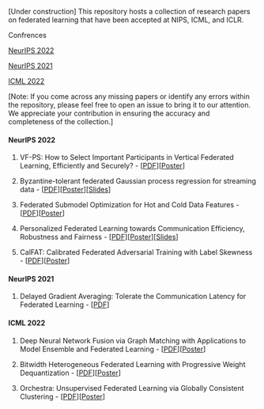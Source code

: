 [Under construction]
This repository hosts a collection of research papers on federated learning that have been accepted at NIPS, ICML, and ICLR.

Confrences

[NeurIPS 2022](https://github.com/azalahmadkhan/Federated-Learning-Papers/blob/main/README.md#neurips-2022)

[NeurIPS 2021](https://github.com/azalahmadkhan/Federated-Learning-Papers/blob/main/README.md#neurips-2021)

[ICML 2022](https://github.com/azalahmadkhan/Federated-Learning-Papers/blob/main/README.md#icml-2022)


[Note: If you come across any missing papers or identify any errors within the repository, please feel free to open an issue to bring it to our attention. We appreciate your contribution in ensuring the accuracy and completeness of the collection.]

#### NeurIPS 2022
1. VF-PS: How to Select Important Participants in
Vertical Federated Learning, Efficiently and Securely? - [[PDF](https://openreview.net/pdf?id=vNrSXIFJ9wz)][[Poster](https://neurips.cc/media/PosterPDFs/NeurIPS%202022/12e35d9186dd72fe62fd039385890b9c.png?t=1666517605.353891)]

2. Byzantine-tolerant federated Gaussian process regression for streaming data - [[PDF](https://openreview.net/pdf?id=Nx4gNemvNvx)][[Poster](https://neurips.cc/media/PosterPDFs/NeurIPS%202022/53831.png?t=1668046115.0023313)][[Slides](https://neurips.cc/media/neurips-2022/Slides/53831.pdf)]

3. Federated Submodel Optimization for Hot and Cold Data Features - [[PDF](https://openreview.net/pdf?id=sj9l1JCrAk6)][[Poster](https://neurips.cc/media/PosterPDFs/NeurIPS%202022/54303.png?t=1668842999.5046973)]

4. Personalized Federated Learning towards Communication Efficiency, Robustness and Fairness - [[PDF](https://openreview.net/pdf?id=wFymjzZEEkH)][[Poster](https://neurips.cc/media/PosterPDFs/NeurIPS%202022/53283.png?t=1668434576.0142317)][[Slides](https://neurips.cc/media/neurips-2022/Slides/53283.pdf)]

5. CalFAT: Calibrated Federated Adversarial Training with Label Skewness - [[PDF](https://openreview.net/pdf?id=8N1NDRGQSQ)][[Poster](https://neurips.cc/media/PosterPDFs/NeurIPS%202022/4f9c76cf97f84048c5990dd4ef842ea2.png?t=1667183565.7494476)]

#### NeurIPS 2021
1. Delayed Gradient Averaging: Tolerate the Communication Latency for Federated Learning - [[PDF](https://openreview.net/pdf?id=ACFHNxVNvfk)]

#### ICML 2022
1. Deep Neural Network Fusion via Graph Matching with Applications to Model Ensemble and Federated Learning - [[PDF](https://proceedings.mlr.press/v162/liu22k.html)][[Poster](https://icml.cc/media/PosterPDFs/ICML%202022/42a3964579017f3cb42b26605b9ae8ef_uDyPC7E.png?t=1657530263.712678)]

2. Bitwidth Heterogeneous Federated Learning with Progressive Weight Dequantization - [[PDF](https://proceedings.mlr.press/v162/yoon22a.html)][[Poster](https://icml.cc/media/PosterPDFs/ICML%202022/1c383cd30b7c298ab50293adfecb7b18.png?t=1657528350.6251407)]

3. Orchestra: Unsupervised Federated Learning via Globally Consistent Clustering - [[PDF](https://proceedings.mlr.press/v162/lubana22a.html)][[Poster](https://icml.cc/media/PosterPDFs/ICML%202022/80a8155eb153025ea1d513d0b2c4b675.png?t=1657917947.7470691)]
